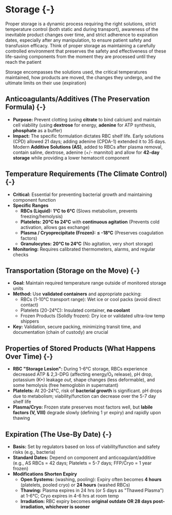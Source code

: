 # Storage {-}

Proper storage is a dynamic process requiring the right solutions, strict temperature control (both static and during transport), awareness of the inevitable product changes over time, and strict adherence to expiration dates, especially after any manipulation, to ensure patient safety and transfusion efficacy. Think of proper storage as maintaining a carefully controlled environment that preserves the safety and effectiveness of these life-saving components from the moment they are processed until they reach the patient

Storage encompasses the solutions used, the critical temperatures maintained, how products are moved, the changes they undergo, and the ultimate limits on their use (expiration)

##  **Anticoagulants/Additives (The Preservation Formula)** {-}
*   **Purpose:** Prevent clotting (using **citrate** to bind calcium) and maintain cell viability (using **dextrose** for energy, **adenine** for ATP synthesis, **phosphate** as a buffer)
*   **Impact:** The specific formulation dictates RBC shelf life. Early solutions (CPD) allowed 21 days; adding adenine (CPDA-1) extended it to 35 days. Modern **Additive Solutions (AS)**, added to RBCs after plasma removal, contain saline, dextrose, adenine (+/- mannitol) and allow for **42-day storage** while providing a lower hematocrit component

##  **Temperature Requirements (The Climate Control)** {-}
*   **Critical:** Essential for preventing bacterial growth and maintaining component function
*   **Specific Ranges**
    *   **RBCs (Liquid):** **1°C to 6°C** (Slows metabolism, prevents freezing/hemolysis)
    *   **Platelets:** **20°C to 24°C** with **continuous agitation** (Prevents cold activation, allows gas exchange)
    *   **Plasma / Cryoprecipitate (Frozen):** **≤ -18°C** (Preserves coagulation factors)
    *   **Granulocytes:** **20°C to 24°C** (No agitation, very short storage)
*   **Monitoring:** Requires calibrated thermometers, alarms, and regular checks

##  **Transportation (Storage on the Move)** {-}
*   **Goal:** Maintain required temperature range outside of monitored storage units
*   **Method:** Use **validated containers** and appropriate packing:
    *   RBCs (1-10°C transport range): Wet ice or cool packs (avoid direct contact)
    *   Platelets (20-24°C): Insulated container, **no coolant**
    *   Frozen Products (Solidly frozen): Dry ice or validated ultra-low temp shippers
*   **Key:** Validation, secure packing, minimizing transit time, and documentation (chain of custody) are crucial

##  **Properties of Stored Products (What Happens Over Time)** {-}
*   **RBC "Storage Lesion":** During 1-6°C storage, RBCs experience decreased ATP & 2,3-DPG (affecting energy/O₂ release), pH drop, potassium (K+) leakage *out*, shape changes (less deformable), and some hemolysis (free hemoglobin *in* supernatant)
*   **Platelets:** At 20-24°C, risk of **bacterial growth** is significant. pH drops due to metabolism; viability/function can decrease over the 5-7 day shelf life
*   **Plasma/Cryo:** Frozen state preserves most factors well, but **labile factors (V, VIII)** degrade slowly (defining 1 yr expiry) and rapidly upon thawing

##  **Expiration (The Use-By Date)** {-}
*   **Basis:** Set by regulators based on loss of viability/function and safety risks (e.g., bacteria)
*   **Standard Dates:** Depend on component and anticoagulant/additive (e.g., AS RBCs = 42 days; Platelets = 5-7 days; FFP/Cryo = 1 year frozen)
*   **Modifications Shorten Expiry**
    *   **Open Systems:** (washing, pooling): Expiry often becomes **4 hours** (platelets, pooled cryo) or **24 hours** (washed RBCs)
    *   **Thawing:** Plasma expires in 24 hrs (or 5 days as "Thawed Plasma") at 1-6°C; Cryo expires in 4-6 hrs at room temp
    *   **Irradiation:** RBC expiry becomes **original outdate OR 28 days post-irradiation, whichever is sooner**

